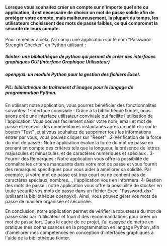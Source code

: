 #### Lorsque vous souhaitez créer un compte sur n'importe quel site ou application, il est nécessaire de choisir un mot de passe solide afin de protéger votre compte, mais malheureusement, la plupart du temps, les utilisateurs choisissent des mots de passe faibles, ce qui compromet la sécurité de leurs compte.
Pour remédier à cela, j'ai conçu une application sur le nom "Password Strength Checker" en Python utilisant :

##### tkinter: une bibliothèque de python qui permet de créer des interfaces graphiques GUI (Interface Graphique Utilisateur) 
##### openpyxl: un module Python pour la gestion des fichiers Excel.
##### PIL: bibliothèque de traitement d'images pour le langage de programmation Python.

En utilisant notre application, vous pourrez bénéficier des fonctionnalités suivantes:
1-Interface conviviale : Grâce à la bibliothèque tkinter, nous avons créé une interface utilisateur conviviale qui facilite l'utilisation de l'application. Vous pouvez facilement saisir votre nom, email et mot de passe et recevoir des commentaires instantanés après un petit clic sur le bouton "Test" ,et si vous souhaitez de supprimer tous les informations entrer par vous, vous pouvez cliquer sur "Reset" .
2-Vérification de la force du mot de passe : Notre application évalue la force du mot de passe en prenant en compte des critères tels que la longueur, la présence de lettres majuscules et minuscules, et de caractères numériques et spéciaux .
3-Fournir des Remarques : Notre application vous offre la possibilité de connaître les critères manquants dans votre mot de passe et vous fournit des remarques spécifiques pour vous aider à améliorer sa solidité. 
Par exemple, si votre mot de passe est trop court ou ne contient pas de caractères spéciaux, nombres..., l'application vous en informera.
4-Gestion des mots de passe : notre application vous offre la possibilité de stocker en toute sécurité vos mots de passe dans un fichier Excel "Password.xlsx" (utilisant la bibliothèque openpyxl). Ainsi, vous pouvez gérer vos mots de passe de manière organisée et sécurisée.

En conclusion, notre application permet de vérifier la robustesse du mot de passe saisi par l'utilisateur et fournit des recommandations pour créer un mot de passe fort.
Dans le cadre de ce projet, j'ai essayée de mettre en pratique mes connaissances en la programmation en langage Python ,afin d'améliorer mes compétences en conception d'interfaces graphiques à l'aide de la bibliothèque tkinter.
